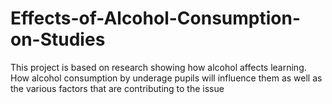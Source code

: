 # Effects-of-Alcohol-Consumption-on-Studies
This project is based on research showing how alcohol affects learning. How alcohol consumption by underage pupils will influence them as well as the various factors that are contributing to the issue
